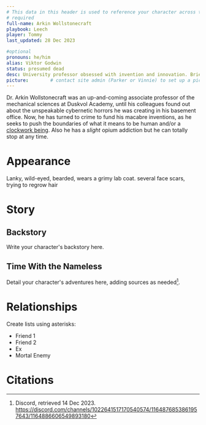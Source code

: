 ```yaml
---
# This data in this header is used to reference your character across the entire website. 
# required
full-name: Arkin Wollstonecraft
playbook: Leech
player: Tommy
last_updated: 28 Dec 2023

#optional
pronouns: he/him
alias: Viktor Godwin
status: presumed dead
desc: University professor obsessed with invention and innovation. Briefly replaced by the Clockmaker. Mechanincal genius. Considered dead. Alter ego, also considered dead. 
picture:        # contact site admin (Parker or Vinnie) to set up a picture.
---
```


Dr. Arkin Wollstonecraft was an up-and-coming associate professor of the mechanical sciences at Duskvol Academy, until his colleagues found out about the unspeakable cybernetic horrors he was creating in his basement office. Now, he has turned to crime to fund his macabre inventions, as he seeks to push the boundaries of what it means to be human and/or a [clockwork being](the-clockmaker). Also he has a *slight* opium addiction but he can totally stop at any time.


# Appearance
Lanky, wild-eyed, bearded, wears a grimy lab coat. several face scars, trying to regrow hair

# Story
## Backstory
Write your character's backstory here. 

## Time With the Nameless
Detail your character's adventures here, adding sources as needed[^example-footnote].

# Relationships
Create lists using asterisks:

* Friend 1
* Friend 2
* Ex
* Mortal Enemy

# Citations

[^example-footnote]: Discord, retrieved 14 Dec 2023. <https://discord.com/channels/1022641517170540574/1164876853861957643/1164886606549893180>